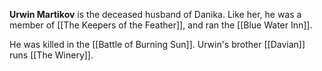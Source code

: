 **Urwin Martikov** is the deceased husband of Danika. Like her, he was a member of [[The Keepers of the Feather]], and ran the [[Blue Water Inn]]. 

He was killed in the [[Battle of Burning Sun]]. Urwin's brother [[Davian]] runs [[The Winery]].